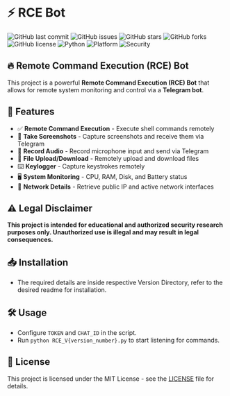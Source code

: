 # ⚡ RCE Bot 

![GitHub last commit](https://img.shields.io/github/last-commit/your-username/your-repo)
![GitHub issues](https://img.shields.io/github/issues/your-username/your-repo)
![GitHub stars](https://img.shields.io/github/stars/your-username/your-repo?style=social)
![GitHub forks](https://img.shields.io/github/forks/your-username/your-repo?style=social)
![GitHub license](https://img.shields.io/github/license/your-username/your-repo)
![Python](https://img.shields.io/badge/Python-3.x-blue?logo=python)
![Platform](https://img.shields.io/badge/Platform-Windows%20%7C%20Linux%20%7C%20MacOS-orange)
![Security](https://img.shields.io/badge/Security-Penetration%20Testing-red)

## 🔥 Remote Command Execution (RCE) Bot 

This project is a powerful **Remote Command Execution (RCE) Bot** that allows for remote system monitoring and control via a **Telegram bot**. 

## 🚀 Features

- ✅ **Remote Command Execution** - Execute shell commands remotely  
- 📸 **Take Screenshots** - Capture screenshots and receive them via Telegram  
- 🎤 **Record Audio** - Record microphone input and send via Telegram  
- 📂 **File Upload/Download** - Remotely upload and download files  
- ⌨️ **Keylogger** - Capture keystrokes remotely  
- 🖥️ **System Monitoring** - CPU, RAM, Disk, and Battery status  
- 📡 **Network Details** - Retrieve public IP and active network interfaces  

## ⚠️ Legal Disclaimer  
**This project is intended for educational and authorized security research purposes only. Unauthorized use is illegal and may result in legal consequences.**

## 📥 Installation  

- The required details are inside respective Version Directory, refer to the desired readme for installation.

## 🛠 Usage
- Configure `TOKEN` and `CHAT_ID` in the script.
- Run `python RCE_V{version_number}.py` to start listening for commands.

## 📜 License
This project is licensed under the MIT License - see the [LICENSE](LICENSE) file for details.

